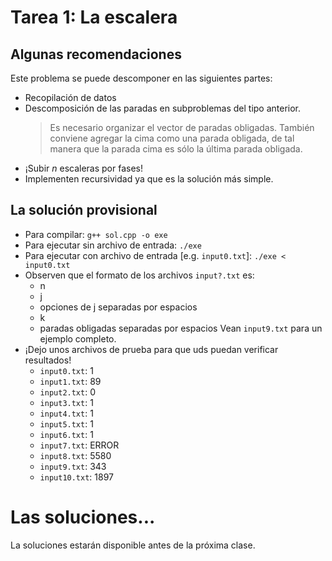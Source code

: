 # Tarea 1: La escalera

## Algunas recomendaciones
Este problema se puede descomponer en las siguientes partes:
 - Recopilación de datos
 - Descomposición de las paradas en subproblemas del tipo anterior.
   > Es necesario organizar el vector de paradas obligadas. 
   > También conviene agregar la cima como una parada obligada,
   > de tal manera que la parada cima es sólo la última parada
   > obligada.
 - ¡Subir $n$ escaleras por fases!
 - Implementen recursividad ya que es la solución más simple.

## La solución provisional
 - Para compilar: `g++ sol.cpp -o exe`
 - Para ejecutar sin archivo de entrada: `./exe`
 - Para ejecutar con archivo de entrada [e.g. `input0.txt`]: `./exe < input0.txt`
 - Observen que el formato de los archivos `input?.txt` es:
   * n
   * j
   * opciones de j separadas por espacios
   * k
   * paradas obligadas separadas por espacios
   Vean `input9.txt` para un ejemplo completo.
 - ¡Dejo unos archivos de prueba para que uds puedan verificar resultados!
   * `input0.txt`: 1
   * `input1.txt`: 89
   * `input2.txt`: 0
   * `input3.txt`: 1
   * `input4.txt`: 1
   * `input5.txt`: 1
   * `input6.txt`: 1
   * `input7.txt`: ERROR
   * `input8.txt`: 5580
   * `input9.txt`: 343
   * `input10.txt`: 1897
# Las soluciones...

La soluciones estarán disponible antes de la próxima clase.
